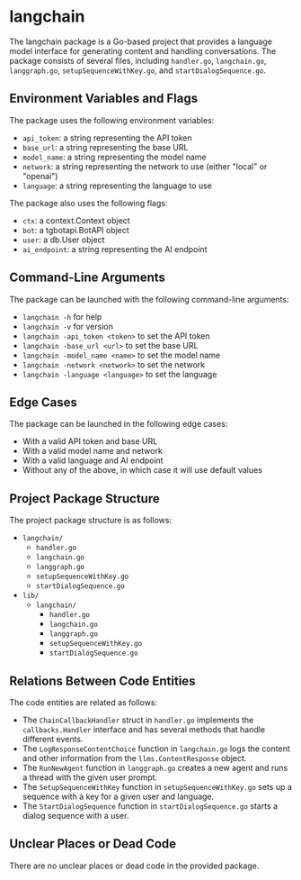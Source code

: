 # langchain
The langchain package is a Go-based project that provides a language model interface for generating content and handling conversations. The package consists of several files, including `handler.go`, `langchain.go`, `langgraph.go`, `setupSequenceWithKey.go`, and `startDialogSequence.go`.

## Environment Variables and Flags
The package uses the following environment variables:
* `api_token`: a string representing the API token
* `base_url`: a string representing the base URL
* `model_name`: a string representing the model name
* `network`: a string representing the network to use (either "local" or "openai")
* `language`: a string representing the language to use

The package also uses the following flags:
* `ctx`: a context.Context object
* `bot`: a tgbotapi.BotAPI object
* `user`: a db.User object
* `ai_endpoint`: a string representing the AI endpoint

## Command-Line Arguments
The package can be launched with the following command-line arguments:
* `langchain -h` for help
* `langchain -v` for version
* `langchain -api_token <token>` to set the API token
* `langchain -base_url <url>` to set the base URL
* `langchain -model_name <name>` to set the model name
* `langchain -network <network>` to set the network
* `langchain -language <language>` to set the language

## Edge Cases
The package can be launched in the following edge cases:
* With a valid API token and base URL
* With a valid model name and network
* With a valid language and AI endpoint
* Without any of the above, in which case it will use default values

## Project Package Structure
The project package structure is as follows:
* `langchain/`
	+ `handler.go`
	+ `langchain.go`
	+ `langgraph.go`
	+ `setupSequenceWithKey.go`
	+ `startDialogSequence.go`
* `lib/`
	+ `langchain/`
		- `handler.go`
		- `langchain.go`
		- `langgraph.go`
		- `setupSequenceWithKey.go`
		- `startDialogSequence.go`

## Relations Between Code Entities
The code entities are related as follows:
* The `ChainCallbackHandler` struct in `handler.go` implements the `callbacks.Handler` interface and has several methods that handle different events.
* The `LogResponseContentChoice` function in `langchain.go` logs the content and other information from the `llms.ContentResponse` object.
* The `RunNewAgent` function in `langgraph.go` creates a new agent and runs a thread with the given user prompt.
* The `SetupSequenceWithKey` function in `setupSequenceWithKey.go` sets up a sequence with a key for a given user and language.
* The `StartDialogSequence` function in `startDialogSequence.go` starts a dialog sequence with a user.

## Unclear Places or Dead Code
There are no unclear places or dead code in the provided package.

